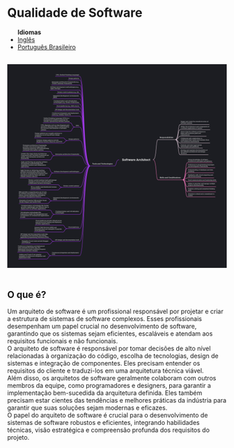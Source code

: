 # Qualidade de Software
<list>
	<ul>
		<b>Idiomas</b>
		<li> <a href="https://github.com/leostella97/software-architect/blob/main/README.md">Inglês</a> </li>
		<li> <a href="https://github.com/leostella97/software-architect/blob/main/README_pt-br.md">Português Brasileiro</a> </li>
	</ul>
</list>
<br>
<img src="https://github.com/leostella97/software-architect/blob/main/img/software-architect.png?raw=true">
<br><br>

## O que é?

Um arquiteto de software é um profissional responsável por projetar e criar a estrutura de sistemas de software complexos. Esses profissionais desempenham um papel crucial no desenvolvimento de software, garantindo que os sistemas sejam eficientes, escaláveis e atendam aos requisitos funcionais e não funcionais.
<br>
O arquiteto de software é responsável por tomar decisões de alto nível relacionadas à organização do código, escolha de tecnologias, design de sistemas e integração de componentes. Eles precisam entender os requisitos do cliente e traduzi-los em uma arquitetura técnica viável.
<br>
Além disso, os arquitetos de software geralmente colaboram com outros membros da equipe, como programadores e designers, para garantir a implementação bem-sucedida da arquitetura definida. Eles também precisam estar cientes das tendências e melhores práticas da indústria para garantir que suas soluções sejam modernas e eficazes.
<br>
O papel do arquiteto de software é crucial para o desenvolvimento de sistemas de software robustos e eficientes, integrando habilidades técnicas, visão estratégica e compreensão profunda dos requisitos do projeto.